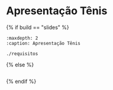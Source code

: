 # Apresentação Tênis

{% if build == "slides" %}

<!-- BUILDING THE SLIDES -->

```{toctree}
:maxdepth: 2
:caption: Apresentação Tênis

./requisitos

```

{% else %}


<!-- BUILDING THE PAGES -->

```{include} ./requisitos.md
```

{% endif %}
